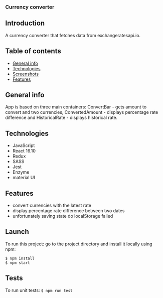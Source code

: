 ### Currency converter

## Introduction 
A currency converter that fetches data from exchangeratesapi.io.

## Table of contents
* [General info](#general-info)
* [Technologies](#technologies)
* [Screenshots](#screenshots)
* [Features](#features)

## General info
App is based on three main containers: ConvertBar - gets amount to convert and two currencies, ConvertedAmount - displays percentage rate difference and HistoricalRate - displays historical rate.

## Technologies
* JavaScript
* React 16.10
* Redux
* SASS
* Jest
* Enzyme
* material UI

## Features
* convert currencies with the latest rate
* display percentage rate difference between two dates
* unfortunately saving state do localStorage failed

## Launch
To run this project:
go to the project directory and install it locally using npm:

`$ npm install`     
`$ npm start`

## Tests
To run unit tests:
`$ npm run test`